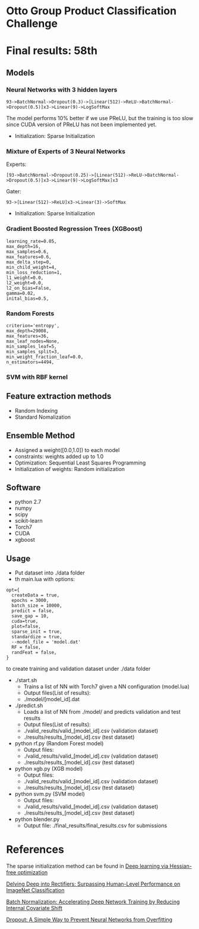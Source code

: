 # Otto Group Product Classification Challenge
# Final results: 58th 

## Models 

### Neural Networks with 3 hidden layers  
  ```
  93->BatchNormal->Dropout(0.3)->[Linear(512)->ReLU->BatchNormal->Dropout(0.5)]x3->Linear(9)->LogSoftMax
  ```
  The model performs 10% better if we use PReLU, but the training is too slow since CUDA version of PReLU has not been implemented yet.
  
* Initialization: Sparse Initialization

### Mixture of Experts of 3 Neural Networks
Experts: 
  
```
[93->BatchNormal->Dropout(0.25)->[Linear(512)->ReLU->BatchNormal->Dropout(0.5)]x3->Linear(9)->LogSoftMax]x3 
```
Gater:
  
```
93->[Linear(512)->ReLU]x3->Linear(3)->SoftMax
```
* Initialization: Sparse Initialization  

### Gradient Boosted Regression Trees (XGBoost)
  ```
  learning_rate=0.05,
  max_depth=16,
  max_samples=0.6,
  max_features=0.6,
  max_delta_step=0,
  min_child_weight=4,
  min_loss_reduction=1,
  l1_weight=0.0,
  l2_weight=0.0,
  l2_on_bias=False,
  gamma=0.02,
  inital_bias=0.5,
  ```
### Random Forests
  ```
  criterion='entropy',
  max_depth=29008, 
  max_features=36,
  max_leaf_nodes=None, 
  min_samples_leaf=5, 
  min_samples_split=3,
  min_weight_fraction_leaf=0.0, 
  n_estimators=4494,
  ```
  
###  SVM with RBF kernel

## Feature extraction methods  
  * Random Indexing 
  * Standard Nomalization   
 

## Ensemble Method   
* Assigned a weight([0.0,1.0]) to each model
* constraints: weights added up to 1.0
* Optimization: Sequential Least Squares Programming
* Initialization of weights: Random initialization

## Software
* python 2.7
* numpy
* scipy
* scikit-learn 
* Torch7
* CUDA
* xgboost

## Usage
* Put dataset into ./data folder
* th main.lua with options:
```
opt={
  createData = true,
  epochs = 3000,
  batch_size = 10000,
  predict = false,
  save_gap = 10,
  cuda=true,
  plot=false,
  sparse_init = true,
  standardize = true,
  --model_file = 'model.dat'
  RF = false,
  randFeat = false,
}
```
to create training and validation dataset under ./data folder
* ./start.sh
    * Trains a list of NN with Torch7 given a NN configuration (model.lua) 
    * Output files(List of results): 
    * ./model/[model_id].dat
* ./predict.sh
    * Loads a list of NN from ./model/ and predicts validation and test results 
    * Output files(List of results): 
    * ./valid_results/valid_[model_id].csv (validation dataset)
    * ./results/results_[model_id].csv  (test dataset)
* python rf.py (Random Forest model)
    * Output files: 
    * ./valid_results/valid_[model_id].csv (validation dataset)
    * ./results/results_[model_id].csv  (test dataset)
* python xgb.py (XGB model)
    * Output files: 
    * ./valid_results/valid_[model_id].csv (validation dataset)
    * ./results/results_[model_id].csv  (test dataset)
* python svm.py (SVM model)
    * Output files: 
    * ./valid_results/valid_[model_id].csv (validation dataset)
    * ./results/results_[model_id].csv  (test dataset)
* python blender.py
    * Output file: ./final_results/final_results.csv for submissions

# References
The sparse initialization method can be found in
[Deep learning via Hessian-free optimization](http://machinelearning.wustl.edu/mlpapers/paper_files/icml2010_Martens10.pdf)

[Delving Deep into Rectifiers: Surpassing Human-Level Performance on ImageNet Classification](http://arxiv.org/pdf/1502.01852v1.pdf)

[Batch Normalization: Accelerating Deep Network Training by Reducing Internal Covariate Shift](http://arxiv.org/pdf/1502.03167v3.pdf)

[Dropout: A Simple Way to Prevent Neural Networks from Overfitting](http://www.cs.toronto.edu/~rsalakhu/papers/srivastava14a.pdf)
